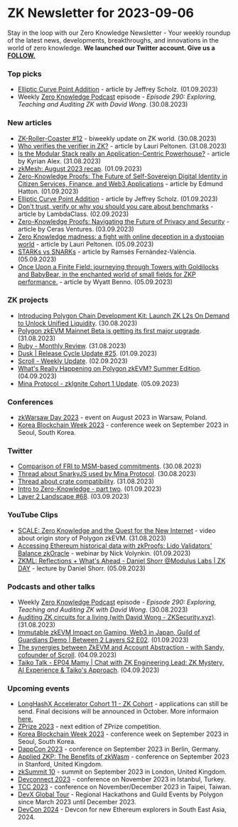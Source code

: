 # ZK Newsletter for 2023-09-06
Stay in the loop with our Zero Knowledge Newsletter - Your weekly roundup of the latest news, developments, breakthroughs, and innovations in the world of zero knowledge. **We launched our Twitter account. Give us a [FOLLOW.](https://twitter.com/ZKNewsletter)**

### Top picks
* [Elliptic Curve Point Addition](https://www.rareskills.io/post/elliptic-curve-addition) - article by Jeffrey Scholz. (01.09.2023)
* Weekly [Zero Knowledge Podcast](https://zeroknowledge.fm/290-2/) episode - *Episode 290: Exploring, Teaching and Auditing ZK with David Wong*. (30.08.2023) 

### New articles 
* [ZK-Roller-Coaster #12](https://taiko.mirror.xyz/ccabj7g8k1n2gPxHZbEW04A0CuRskgdV5V7ZbwGUXGA) - biweekly update on ZK world. (30.08.2023)
* [Who verifies the verifier in ZK?](https://medium.com/coinmonks/who-verifies-the-verifier-in-zk-12d4a0600192) - article by Lauri Peltonen. (31.08.2023)
* [Is the Modular Stack really an Application-Centric Powerhouse?](https://cryptotvplus.com/2023/08/is-the-modular-stack-really-an-application-centric-powerhouse/) - article by Kyrian Alex. (31.08.2023)
* [zkMesh: August 2023 recap](https://zkmesh.substack.com/p/zkmesh-aug-2023-recap). (01.09.2023)
* [Zero-Knowledge Proofs: The Future of Self-Sovereign Digital Identity in Citizen Services, Finance, and Web3 Applications](https://medium.com/@e.hatton/zero-knowledge-proof-how-zkp-will-help-transform-digital-identity-financial-services-and-web3-d9a2d6ba1cb7) - article by Edmund Hatton. (01.09.2023)
* [Elliptic Curve Point Addition](https://www.rareskills.io/post/elliptic-curve-addition) - article by Jeffrey Scholz. (01.09.2023)
* [Don't trust, verify or why you should you care about benchmarks](https://blog.lambdaclass.com/dont-trust-verify-or-why-you-should-you-care-about-benchmarks/) - article by LambdaClass. (02.09.2023)
* [Zero-Knowledge Proofs: Navigating the Future of Privacy and Security](https://ceras-ventures.medium.com/zero-knowledge-proofs-navigating-the-future-of-privacy-and-security-937f47b1eec7) - article by Ceras Ventures. (03.09.2023)
* [Zero Knowledge madness: a fight with online deception in a dystopian world](https://medium.com/coinmonks/zero-knowledge-madness-a-fight-with-online-deception-in-a-dystopian-world-73983ba3f942) - article by Lauri Peltonen. (05.09.2023)
* [STARKs vs SNARKs](https://medium.com/@ramsesfv/starks-vs-snarks-d2e09c4e6069) - article by Ramsès Fernàndez-València. (05.09.2023)
* [Once Upon a Finite Field: journeying through Towers with Goldilocks and BabyBear, in the enchanted world of small fields for ZKP performance.](https://blog.icme.io/small-fields-for-zero-knowledge/) - article by Wyatt Benno. (05.09.2023)

### ZK projects
* [Introducing Polygon Chain Development Kit: Launch ZK L2s On Demand to Unlock Unified Liquidity](https://polygon.technology/blog/introducing-polygon-chain-development-kit-launch-zk-l2s-on-demand-to-unlock-unified-liquidity). (30.08.2023)
* [Polygon zkEVM Mainnet Beta is getting its first major upgrade](https://twitter.com/0xPolygon/status/1697286124375277647). (31.08.2023)
* [Ruby - Monthly Review](https://twitter.com/RubyProtocol/status/1697225028650319969). (31.08.2023)
* [Dusk | Release Cycle Update #25](https://dusk.network/news/release-cycle-update-25/). (01.09.2023)
* [Scroll - Weekly Update](https://twitter.com/Scroll_ZKP/status/1697846414372741270). (02.09.2023)
* [What's Really Happening on Polygon zkEVM? Summer Edition](https://polygon.technology/blog/whats-happening-on-polygon-zkevm-summer-edition). (04.09.2023)
* [Mina Protocol - zkIgnite Cohort 1 Update](https://minaprotocol.com/blog/zkignite-cohort-1-update). (05.09.2023)

### Conferences
* [zkWarsaw Day 2023](https://zkwarsaw.dev/) - event on August 2023 in Warsaw, Poland. 
* [Korea Blockchain Week 2023](https://koreablockchainweek.com/) - conference week on September 2023 in Seoul, South Korea. 

### Twitter
* [Comparison of FRI to MSM-based commitments](https://twitter.com/SuccinctJT/status/1696883492380979257). (30.08.2023)
* [Thread about SnarkyJS used by Mina Protocol](https://twitter.com/ZKValidator/status/1696901026966634791). (30.08.2023)
* [Thread about crate compatibility](https://twitter.com/RiscZero/status/1697247882825646211). (31.08.2023)
* [Intro to Zero-Knowledge - part two](https://twitter.com/zellic_io/status/1697710970892951912). (01.09.2023)
* [Layer 2 Landscape #68](https://twitter.com/bitsplaining/status/1698416223615099195). (03.09.2023)

### YouTube Clips
* [SCALE: Zero Knowledge and the Quest for the New Internet](https://www.youtube.com/watch?v=dxSjk-CYNWU) - video about origin story of Polygon zkEVM. (31.08.2023)
* [Accessing Ethereum historical data with zkProofs: Lido Validators' Balance zkOracle](https://www.youtube.com/watch?v=NBdZmyNGdcQ) - webinar by Nick Volynkin. (01.09.2023)
* [ZKML: Reflections + What's Ahead - Daniel Shorr @Modulus Labs | ZK DAY](https://www.youtube.com/watch?v=9YbBKwMOZFQ) - lecture by Daniel Shorr. (05.09.2023)

### Podcasts and other talks
* Weekly [Zero Knowledge Podcast](https://zeroknowledge.fm/290-2/) episode - *Episode 290: Exploring, Teaching and Auditing ZK with David Wong*. (30.08.2023) 
* [Auditing ZK circuits for a living (with David Wong - ZKSecurity.xyz)](https://www.youtube.com/watch?v=Gvi4_9nD8ME). (31.08.2023)
* [Immutable zkEVM Impact on Gaming, Web3 in Japan, Guild of Guardians Demo | Between 2 Layers S2 E02](https://www.youtube.com/watch?v=1v6sH6OoTwA). (01.09.2023)
* [The synergies between ZkEVM and Account Abstraction - with Sandy, cofounder of Scroll](https://www.youtube.com/watch?v=DlFFzAoO4LU). (04.09.2023)
* [Taiko Talk - EP04 Mamy | Chat with ZK Engineering Lead: ZK Mystery, AI Experience & Taiko's Approach](https://www.youtube.com/watch?v=o6XuQKRC43g). (04.09.2023)

### Upcoming events
* [LongHashX Accelerator Cohort 11 - ZK Cohort](https://longhashventures.typeform.com/ZKCohort?typeform-source=t.co) - applications can still be send. Final decisions will be announced in October. More informaion [here.](https://www.longhash.vc/accelerator/zk-accelerator/)
* [ZPrize 2023](https://www.zprize.io/#2023) - next edition of ZPrize competition.
* [Korea Blockchain Week 2023](https://koreablockchainweek.com/) - conference week on September 2023 in Seoul, South Korea. 
* [DappCon 2023](https://www.dappcon.io/#about) - conference on September 2023 in Berlin, Germany.
* [Applied ZKP: The Benefits of zkWasm](https://law.stanford.edu/codex-the-stanford-center-for-legal-informatics/projects/zero-knowledge-cryptography/) - conference on September 2023 in Stanford, United Kingdom.
* [zkSummit 10](https://www.zksummit.com/) - summit on September 2023 in London, United Kingdom.
* [Devconnect 2023](https://devconnect.org/) - conference on November 2023 in Istanbul, Turkey.
* [TCC 2023](https://tcc.iacr.org/2023/) - conference on November/December 2023 in Taipei, Taiwan.
* [DevX Global Tour](https://polygon.technology/blog/polygon-labs-announces-devx-global-tour) - Regional Hackathons and Guild Events by Polygon since March 2023 until December 2023.
* [DevCon 2024](https://devcon.org/) - Devcon for new Ethereum explorers in South East Asia, 2024.
